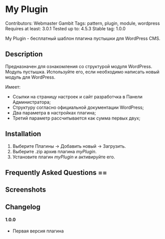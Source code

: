 # My Plugin
Contributors: Webmaster Gambit
Tags: pattern, plugin, module, wordpress
Requires at least: 3.0.1
Tested up to: 4.5.3
Stable tag: 1.0.0

My Plugin - бесплатный шаблон плагина пустышки для WordPress CMS.

## Description

Предназначен для ознакомления со структурой модуля WordPress. Модуль пустышка. Используйте его, если необходимо написать новый модуль для WordPress.

Имеет:
- Ссылки на страницу настроек и сайт разработчка в Панели Администратора;
- Структуру согласно официальной документации WordPress;
- Два параметра в настройках плагина;
- Третий параметр рассчитывается как сумма первых двух;

## Installation
1. Выберите Плагины -> Добавить новый -> Загрузить.
2. Выберите .zip архив плагина *myPlugin*.
3. Установите плагин *myPlugin* и активируйте его.

## Frequently Asked Questions ==

## Screenshots

## Changelog
#### 1.0.0
* Первая версия плагина